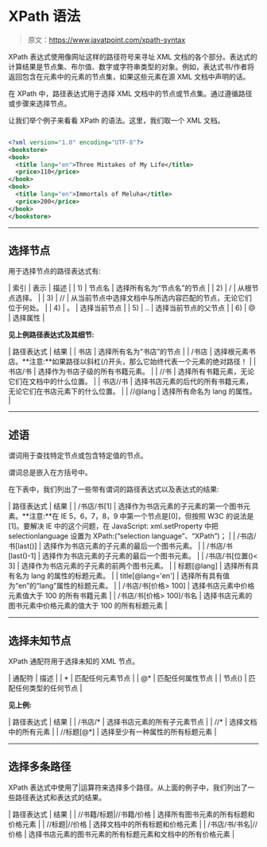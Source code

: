 # XPath 语法

> 原文：<https://www.javatpoint.com/xpath-syntax>

XPath 表达式使用像网址这样的路径符号来寻址 XML 文档的各个部分。表达式的计算结果是节点集、布尔值、数字或字符串类型的对象。例如，表达式书/作者将返回包含在<book>元素中的<author>元素的节点集，如果这些元素在源 XML 文档中声明的话。</author></book>

在 XPath 中，路径表达式用于选择 XML 文档中的节点或节点集。通过遵循路径或步骤来选择节点。

让我们举个例子来看看 XPath 的语法。这里，我们取一个 XML 文档。

```xml

<?xml version="1.0" encoding="UTF-8"?>
<bookstore>
<book>
  <title lang="en">Three Mistakes of My Life</title>
  <price>110</price>
</book>
<book>
  <title lang="en">Immortals of Meluha</title>
  <price>200</price>
</book>
</bookstore>

```

* * *

## 选择节点

用于选择节点的路径表达式有:

| 索引 | 表示 | 描述 |
| 1) | 节点名 | 选择所有名为“节点名”的节点 |
| 2) | / | 从根节点选择。 |
| 3) | // | 从当前节点中选择文档中与所选内容匹配的节点，无论它们位于何处。 |
| 4) | 。 | 选择当前节点 |
| 5) | .. | 选择当前节点的父节点 |
| 6) | @ | 选择属性 |

**见上例路径表达式及其细节:**

| 路径表达式 | 结果 |
| 书店 | 选择所有名为“书店”的节点 |
| /书店 | 选择根元素书店。**注意:**如果路径以斜杠(/)开头，那么它始终代表一个元素的绝对路径！ |
| 书店/书 | 选择作为书店子级的所有书籍元素。 |
| //书 | 选择所有书籍元素，无论它们在文档中的什么位置。 |
| 书店//书 | 选择书店元素的后代的所有书籍元素，无论它们在书店元素下的什么位置。 |
| //@lang | 选择所有命名为 lang 的属性。 |

* * *

## 述语

谓词用于查找特定节点或包含特定值的节点。

谓词总是嵌入在方括号中。

在下表中，我们列出了一些带有谓词的路径表达式以及表达式的结果:

| 路径表达式 | 结果 |
| /书店/书[1] | 选择作为书店元素的子元素的第一个图书元素。**注意:**在 IE 5，6，7，8，9 中第一个节点是[0]，但按照 W3C 的说法是[1]。要解决 IE 中的这个问题，在 JavaScript: xml.setProperty 中把 selectionlanguage 设置为 XPath:(“selection language”、“XPath”)； |
| /书店/书[last()] | 选择作为书店元素的子元素的最后一个图书元素。 |
| /书店/书[last()-1] | 选择作为书店元素的子元素的最后一个图书元素。 |
| /书店/书[位置()< 3] | 选择作为书店元素的子元素的前两个图书元素。 |
| 标题[@lang] | 选择所有具有名为 lang 的属性的标题元素。 |
| title[@lang='en'] | 选择所有具有值为“en”的“lang”属性的标题元素。 |
| /书店/书[价格> 100] | 选择书店元素中价格元素值大于 100 的所有书籍元素 |
| /书店/书[价格> 100]/书名 | 选择书店元素的图书元素中价格元素的值大于 100 的所有标题元素 |

* * *

## 选择未知节点

XPath 通配符用于选择未知的 XML 节点。

| 通配符 | 描述 |
| * | 匹配任何元素节点 |
| @* | 匹配任何属性节点 |
| 节点() | 匹配任何类型的任何节点 |

**见上例:**

| 路径表达式 | 结果 |
| /书店/* | 选择书店元素的所有子元素节点 |
| //* | 选择文档中的所有元素 |
| //标题[@*] | 选择至少有一种属性的所有标题元素 |

* * *

## 选择多条路径

XPath 表达式中使用了|运算符来选择多个路径。从上面的例子中，我们列出了一些路径表达式和表达式的结果。

| 路径表达式 | 结果 |
| //书籍/标题&#124;//书籍/价格 | 选择所有图书元素的所有标题和价格元素 |
| //标题&#124;//价格 | 选择文档中的所有标题和价格元素 |
| /书店/书/书名&#124;//价格 | 选择书店元素的图书元素的所有标题元素和文档中的所有价格元素 |